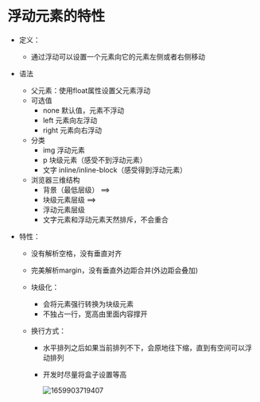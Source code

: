 # 浮动元素的特性

* 定义：

  * 通过浮动可以设置一个元素向它的元素左侧或者右侧移动

* 语法

  * 父元素：使用float属性设置父元素浮动
  * 可选值
    * none   默认值，元素不浮动
    * left      元素向左浮动
    * right    元素向右浮动
  * 分类
    * img  浮动元素
    * p      块级元素（感受不到浮动元素）
    * 文字 inline/inline-block（感受得到浮动元素）
  * 浏览器三维结构
    * 背景（最低层级）  ==>
    * 块级元素层级          ==>
    * 浮动元素层级
    * 文字元素和浮动元素天然排斥，不会重合

* 特性：

  * 没有解析空格，没有垂直对齐

  * 完美解析margin，没有垂直外边距合并(外边距会叠加)

  * 块级化：

    * 会将元素强行转换为块级元素
    * 不独占一行，宽高由里面内容撑开

  * 换行方式：

    * 水平排列之后如果当前排列不下，会原地往下缩，直到有空间可以浮动排列

    * 开发时尽量将盒子设置等高

      ![1659903719407](C:\Users\Administrator\AppData\Roaming\Typora\typora-user-images\1659903719407.png)